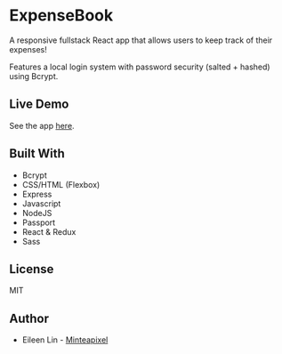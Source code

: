 # ExpenseBook
A responsive fullstack React app that allows users to keep track of their expenses!

Features a local login system with password security (salted + hashed) using Bcrypt.

## Live Demo
See the app [here](https://react-expensebook.herokuapp.com/).

## Built With
- Bcrypt
- CSS/HTML (Flexbox)
- Express
- Javascript
- NodeJS
- Passport
- React & Redux
- Sass

## License
MIT

## Author
* Eileen Lin - [Minteapixel](https://github.com/minteapixel/)